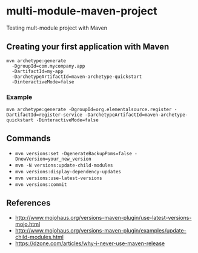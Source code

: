 # multi-module-maven-project

Testing mult-module project with Maven

## Creating your first application with Maven

```
mvn archetype:generate
  -DgroupId=com.mycompany.app
  -DartifactId=my-app
  -DarchetypeArtifactId=maven-archetype-quickstart
  -DinteractiveMode=false
```
### Example
```
mvn archetype:generate -DgroupId=org.elementalsource.register -DartifactId=register-service -DarchetypeArtifactId=maven-archetype-quickstart -DinteractiveMode=false
```

## Commands
- `mvn versions:set -DgenerateBackupPoms=false -DnewVersion=your_new_version`
- `mvn -N versions:update-child-modules`
- `mvn versions:display-dependency-updates`
- `mvn versions:use-latest-versions`
- `mvn versions:commit`

## References
- http://www.mojohaus.org/versions-maven-plugin/use-latest-versions-mojo.html
- http://www.mojohaus.org/versions-maven-plugin/examples/update-child-modules.html
- https://dzone.com/articles/why-i-never-use-maven-release

